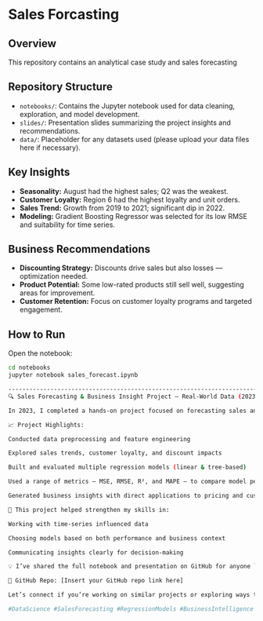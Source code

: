 # Sales Forcasting

## Overview

This repository contains an analytical case study and sales forecasting 


## Repository Structure

- `notebooks/`: Contains the Jupyter notebook used for data cleaning, exploration, and model development.
- `slides/`: Presentation slides summarizing the project insights and recommendations.
- `data/`: Placeholder for any datasets used (please upload your data files here if necessary).

## Key Insights

- **Seasonality:** August had the highest sales; Q2 was the weakest.
- **Customer Loyalty:** Region 6 had the highest loyalty and unit orders.
- **Sales Trend:** Growth from 2019 to 2021; significant dip in 2022.
- **Modeling:** Gradient Boosting Regressor was selected for its low RMSE and suitability for time series.

## Business Recommendations

- **Discounting Strategy:** Discounts drive sales but also losses — optimization needed.
- **Product Potential:** Some low-rated products still sell well, suggesting areas for improvement.
- **Customer Retention:** Focus on customer loyalty programs and targeted engagement.

## How to Run

Open the notebook:

```bash
cd notebooks
jupyter notebook sales_forecast.ipynb

---------------------------------------------------------------------------------------------
🔍 Sales Forecasting & Business Insight Project — Real-World Data (2023)

In 2023, I completed a hands-on project focused on forecasting sales and uncovering business insights using real-world data. The project covered the full analytics workflow — from cleaning raw data to delivering model-driven recommendations.

📈 Project Highlights:

Conducted data preprocessing and feature engineering

Explored sales trends, customer loyalty, and discount impacts

Built and evaluated multiple regression models (linear & tree-based)

Used a range of metrics — MSE, RMSE, R², and MAPE — to compare model performance

Generated business insights with direct applications to pricing and customer retention strategies

🧠 This project helped strengthen my skills in:

Working with time-series influenced data

Choosing models based on both performance and business context

Communicating insights clearly for decision-making

💡 I’ve shared the full notebook and presentation on GitHub for anyone looking to learn from a practical, end-to-end analytics project.

🔗 GitHub Repo: [Insert your GitHub repo link here]

Let’s connect if you’re working on similar projects or exploring ways to turn data into strategic value!

#DataScience #SalesForecasting #RegressionModels #BusinessIntelligence #Python #PortfolioProject #Analytics #MAPE #RMSE #R2 #LearningByDoing #GitHub

